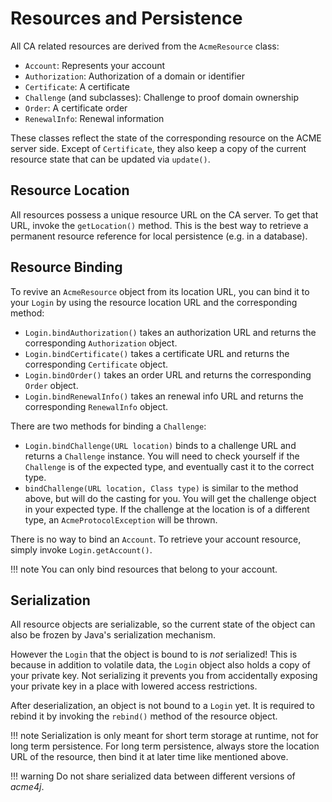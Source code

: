# Resources and Persistence

All CA related resources are derived from the `AcmeResource` class:

* `Account`: Represents your account
* `Authorization`: Authorization of a domain or identifier
* `Certificate`: A certificate
* `Challenge` (and subclasses): Challenge to proof domain ownership
* `Order`: A certificate order
* `RenewalInfo`: Renewal information

These classes reflect the state of the corresponding resource on the ACME server side. Except of `Certificate`, they also keep a copy of the current resource state that can be updated via `update()`.

## Resource Location

All resources possess a unique resource URL on the CA server. To get that URL, invoke the `getLocation()` method. This is the best way to retrieve a permanent resource reference for local persistence (e.g. in a database).

## Resource Binding

To revive an `AcmeResource` object from its location URL, you can bind it to your `Login` by using the resource location URL and the corresponding method:

* `Login.bindAuthorization()` takes an authorization URL and returns the corresponding `Authorization` object.
* `Login.bindCertificate()` takes a certificate URL and returns the corresponding `Certificate` object.
* `Login.bindOrder()` takes an order URL and returns the corresponding `Order` object.
* `Login.bindRenewalInfo()` takes an renewal info URL and returns the corresponding `RenewalInfo` object.

There are two methods for binding a `Challenge`:

* `Login.bindChallenge(URL location)` binds to a challenge URL and returns a `Challenge` instance. You will need to check yourself if the `Challenge` is of the expected type, and eventually cast it to the correct type.
* `bindChallenge(URL location, Class type)` is similar to the method above, but will do the casting for you. You will get the challenge object in your expected type. If the challenge at the location is of a different type, an `AcmeProtocolException` will be thrown.

There is no way to bind an `Account`. To retrieve your account resource, simply invoke `Login.getAccount()`.

!!! note
    You can only bind resources that belong to your account.

## Serialization

All resource objects are serializable, so the current state of the object can also be frozen by Java's serialization mechanism.

However the `Login` that the object is bound to is _not_ serialized! This is because in addition to volatile data, the `Login` object also holds a copy of your private key. Not serializing it prevents you from accidentally exposing your private key in a place with lowered access restrictions.

After deserialization, an object is not bound to a `Login` yet. It is required to rebind it by invoking the `rebind()` method of the resource object.

!!! note
    Serialization is only meant for short term storage at runtime, not for long term persistence. For long term persistence, always store the location URL of the resource, then bind it at later time like mentioned above.

!!! warning
    Do not share serialized data between different versions of _acme4j_.
